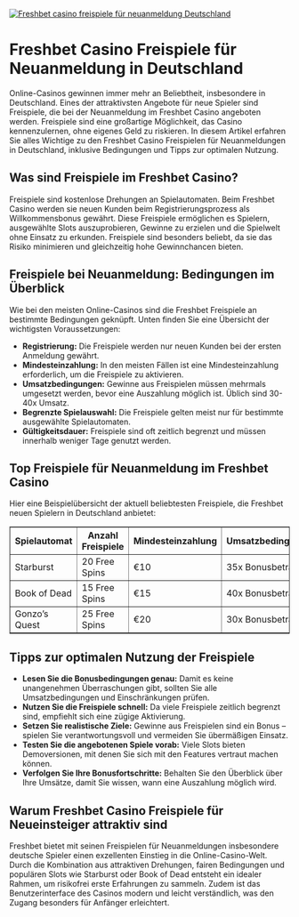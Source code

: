 [![Freshbet casino freispiele für neuanmeldung Deutschland](https://123-caf.pages.dev/gitsignup.png)](https://vrmoo.ru/Bt82HjjY)

<h1>Freshbet Casino Freispiele für Neuanmeldung in Deutschland</h1>  <p>Online-Casinos gewinnen immer mehr an Beliebtheit, insbesondere in Deutschland. Eines der attraktivsten Angebote für neue Spieler sind Freispiele, die bei der Neuanmeldung im Freshbet Casino angeboten werden. Freispiele sind eine großartige Möglichkeit, das Casino kennenzulernen, ohne eigenes Geld zu riskieren. In diesem Artikel erfahren Sie alles Wichtige zu den Freshbet Casino Freispielen für Neuanmeldungen in Deutschland, inklusive Bedingungen und Tipps zur optimalen Nutzung.</p>  <h2>Was sind Freispiele im Freshbet Casino?</h2>  <p>Freispiele sind kostenlose Drehungen an Spielautomaten. Beim Freshbet Casino werden sie neuen Kunden beim Registrierungsprozess als Willkommensbonus gewährt. Diese Freispiele ermöglichen es Spielern, ausgewählte Slots auszuprobieren, Gewinne zu erzielen und die Spielwelt ohne Einsatz zu erkunden. Freispiele sind besonders beliebt, da sie das Risiko minimieren und gleichzeitig hohe Gewinnchancen bieten.</p>  <h2>Freispiele bei Neuanmeldung: Bedingungen im Überblick</h2>  <p>Wie bei den meisten Online-Casinos sind die Freshbet Freispiele an bestimmte Bedingungen geknüpft. Unten finden Sie eine Übersicht der wichtigsten Voraussetzungen:</p>  <ul>   <li><strong>Registrierung:</strong> Die Freispiele werden nur neuen Kunden bei der ersten Anmeldung gewährt.</li>   <li><strong>Mindesteinzahlung:</strong> In den meisten Fällen ist eine Mindesteinzahlung erforderlich, um die Freispiele zu aktivieren.</li>   <li><strong>Umsatzbedingungen:</strong> Gewinne aus Freispielen müssen mehrmals umgesetzt werden, bevor eine Auszahlung möglich ist. Üblich sind 30-40x Umsatz.</li>   <li><strong>Begrenzte Spielauswahl:</strong> Die Freispiele gelten meist nur für bestimmte ausgewählte Spielautomaten.</li>   <li><strong>Gültigkeitsdauer:</strong> Freispiele sind oft zeitlich begrenzt und müssen innerhalb weniger Tage genutzt werden.</li> </ul>  <h2>Top Freispiele für Neuanmeldung im Freshbet Casino</h2>  <p>Hier eine Beispielübersicht der aktuell beliebtesten Freispiele, die Freshbet neuen Spielern in Deutschland anbietet:</p>  <table border="1" cellpadding="8" cellspacing="0" style="border-collapse: collapse; width: 100%;">   <thead>     <tr>       <th>Spielautomat</th>       <th>Anzahl Freispiele</th>       <th>Mindesteinzahlung</th>       <th>Umsatzbedingungen</th>       <th>Gültigkeit</th>     </tr>   </thead>   <tbody>     <tr>       <td>Starburst</td>       <td>20 Free Spins</td>       <td>€10</td>       <td>35x Bonusbetrag</td>       <td>7 Tage</td>     </tr>     <tr>       <td>Book of Dead</td>       <td>15 Free Spins</td>       <td>€15</td>       <td>40x Bonusbetrag</td>       <td>5 Tage</td>     </tr>     <tr>       <td>Gonzo’s Quest</td>       <td>25 Free Spins</td>       <td>€20</td>       <td>30x Bonusbetrag</td>       <td>10 Tage</td>     </tr>   </tbody> </table>  <h2>Tipps zur optimalen Nutzung der Freispiele</h2>  <ul>   <li><strong>Lesen Sie die Bonusbedingungen genau:</strong> Damit es keine unangenehmen Überraschungen gibt, sollten Sie alle Umsatzbedingungen und Einschränkungen prüfen.</li>   <li><strong>Nutzen Sie die Freispiele schnell:</strong> Da viele Freispiele zeitlich begrenzt sind, empfiehlt sich eine zügige Aktivierung.</li>   <li><strong>Setzen Sie realistische Ziele:</strong> Gewinne aus Freispielen sind ein Bonus – spielen Sie verantwortungsvoll und vermeiden Sie übermäßigen Einsatz.</li>   <li><strong>Testen Sie die angebotenen Spiele vorab:</strong> Viele Slots bieten Demoversionen, mit denen Sie sich mit den Features vertraut machen können.</li>   <li><strong>Verfolgen Sie Ihre Bonusfortschritte:</strong> Behalten Sie den Überblick über Ihre Umsätze, damit Sie wissen, wann eine Auszahlung möglich wird.</li> </ul>  <h2>Warum Freshbet Casino Freispiele für Neueinsteiger attraktiv sind</h2>  <p>Freshbet bietet mit seinen Freispielen für Neuanmeldungen insbesondere deutsche Spieler einen exzellenten Einstieg in die Online-Casino-Welt. Durch die Kombination aus attraktiven Drehungen, fairen Bedingungen und populären Slots wie Starburst oder Book of Dead entsteht ein idealer Rahmen, um risikofrei erste Erfahrungen zu sammeln. Zudem ist das Benutzerinterface des Casinos modern und leicht verständlich, was den Zugang besonders für Anfänger erleichtert.</p>